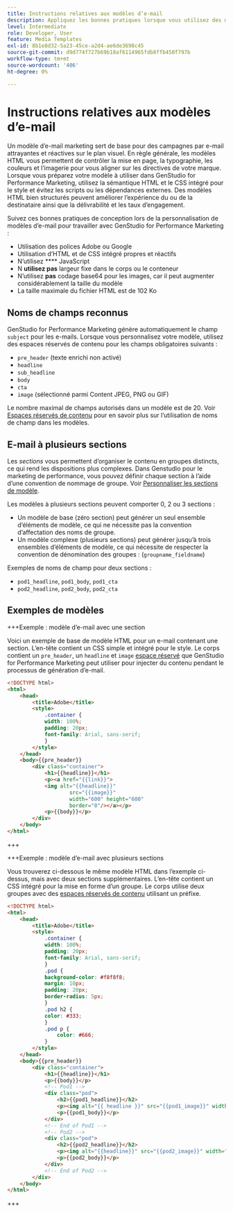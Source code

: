 ```yaml
---
title: Instructions relatives aux modèles d’e-mail
description: Appliquez les bonnes pratiques lorsque vous utilisez des modèles d’e-mail avec Adobe GenStudio for Performance Marketing.
level: Intermediate
role: Developer, User
feature: Media Templates
exl-id: 8b1e8d32-5a23-45ce-a2d4-ae6de3698c45
source-git-commit: d9d774f727b69b18af6114965fdb8ffb450f797b
workflow-type: tm+mt
source-wordcount: '406'
ht-degree: 0%

---
```


# Instructions relatives aux modèles d’e-mail

Un modèle d’e-mail marketing sert de base pour des campagnes par e-mail attrayantes et réactives sur le plan visuel. En règle générale, les modèles HTML vous permettent de contrôler la mise en page, la typographie, les couleurs et l’imagerie pour vous aligner sur les directives de votre marque. Lorsque vous préparez votre modèle à utiliser dans GenStudio for Performance Marketing, utilisez la sémantique HTML et le CSS intégré pour le style et évitez les scripts ou les dépendances externes. Des modèles HTML bien structurés peuvent améliorer l’expérience du ou de la destinataire ainsi que la délivrabilité et les taux d’engagement.

Suivez ces bonnes pratiques de conception lors de la personnalisation de modèles d’e-mail pour travailler avec GenStudio for Performance Marketing :

- Utilisation des polices Adobe ou Google
- Utilisation d’HTML et de CSS intégré propres et réactifs
- N’utilisez **** JavaScript
- N **utilisez pas** largeur fixe dans le corps ou le conteneur
- N’utilisez **pas** codage base64 pour les images, car il peut augmenter considérablement la taille du modèle
- La taille maximale du fichier HTML est de 102 Ko

## Noms de champs reconnus

GenStudio for Performance Marketing génère automatiquement le champ `subject` pour les e-mails. Lorsque vous personnalisez votre modèle, utilisez des espaces réservés de contenu pour les champs obligatoires suivants :

- `pre_header` (texte enrichi non activé)
- `headline`
- `sub_headline`
- `body`
- `cta`
- `image` (sélectionné parmi Content JPEG, PNG ou GIF)

Le nombre maximal de champs autorisés dans un modèle est de 20. Voir [Espaces réservés de contenu](/help/user-guide/content/customize-template.md#content-placeholders) pour en savoir plus sur l’utilisation de noms de champ dans les modèles.

## E-mail à plusieurs sections

Les _sections_ vous permettent d’organiser le contenu en groupes distincts, ce qui rend les dispositions plus complexes. Dans Genstudio pour le marketing de performance, vous pouvez définir chaque section à l’aide d’une convention de nommage de groupe. Voir [Personnaliser les sections de modèle](/help/user-guide/content/customize-template.md#sections-or-groups).

Les modèles à plusieurs sections peuvent comporter 0, 2 ou 3 sections :

- Un modèle de base (zéro section) peut générer un seul ensemble d’éléments de modèle, ce qui ne nécessite pas la convention d’affectation des noms de groupe.
- Un modèle complexe (plusieurs sections) peut générer jusqu’à trois ensembles d’éléments de modèle, ce qui nécessite de respecter la convention de dénomination des groupes : (`groupname_fieldname`)

Exemples de noms de champ pour deux sections :

- `pod1_headline`, `pod1_body`, `pod1_cta`
- `pod2_headline`, `pod2_body`, `pod2_cta`

## Exemples de modèles

+++Exemple : modèle d’e-mail avec une section

Voici un exemple de base de modèle HTML pour un e-mail contenant une section. L’en-tête contient un CSS simple et intégré pour le style. Le corps contient un `pre_header`, un `headline` et `image` [espace réservé](#content-placeholders) que GenStudio for Performance Marketing peut utiliser pour injecter du contenu pendant le processus de génération d’e-mail.

```html {line-numbers="true" highlight="13"}
<!DOCTYPE html>
<html>
    <head>
        <title>Adobe</title>
        <style>
            .container {
            width: 100%;
            padding: 20px;
            font-family: Arial, sans-serif;
            }
        </style>
    </head>
    <body>{{pre_header}}
        <div class="container">
            <h1>{{headline}}</h1>
            <p><a href="{{link}}">
            <img alt="{{headline}}"
                    src="{{image}}"
                    width="600" height="600"
                    border="0"/></a></p>
            <p>{{body}}</p>
        </div>
    </body>
</html>
```

+++

+++Exemple : modèle d’e-mail avec plusieurs sections

Vous trouverez ci-dessous le même modèle HTML dans l’exemple ci-dessus, mais avec deux sections supplémentaires. L’en-tête contient un CSS intégré pour la mise en forme d’un groupe. Le corps utilise deux groupes avec des [espaces réservés de contenu](#content-placeholders) utilisant un préfixe.

```html
<!DOCTYPE html>
<html>
    <head>
        <title>Adobe</title>
        <style>
            .container {
            width: 100%;
            padding: 20px;
            font-family: Arial, sans-serif;
            }
            .pod {
            background-color: #f8f8f8;
            margin: 10px;
            padding: 20px;
            border-radius: 5px;
            }
            .pod h2 {
            color: #333;
            }
            .pod p {
                color: #666;
            }
        </style>
    </head>
    <body>{{pre_header}}
        <div class="container">
            <h1>{{headline}}</h1>
            <p>{{body}}</p>
            <!-- Pod1 -->
            <div class="pod">
                <h2>{{pod1_headline}}</h2>
                <p><img alt="{{ headline }}" src="{{pod1_image}}" width="200" height="200" border="0"></p>
                <p>{{pod1_body}}</p>
            </div>
            <!-- End of Pod1 -->
            <!-- Pod2 -->
            <div class="pod">
                <h2>{{pod2_headline}}</h2>
                <p><img alt="{{headline}}" src="{{pod2_image}}" width="200" height="200" border="0"></p>
                <p>{{pod2_body}}</p>
            </div>
            <!-- End of Pod2 -->
        </div>
    </body>
</html>
```

+++
